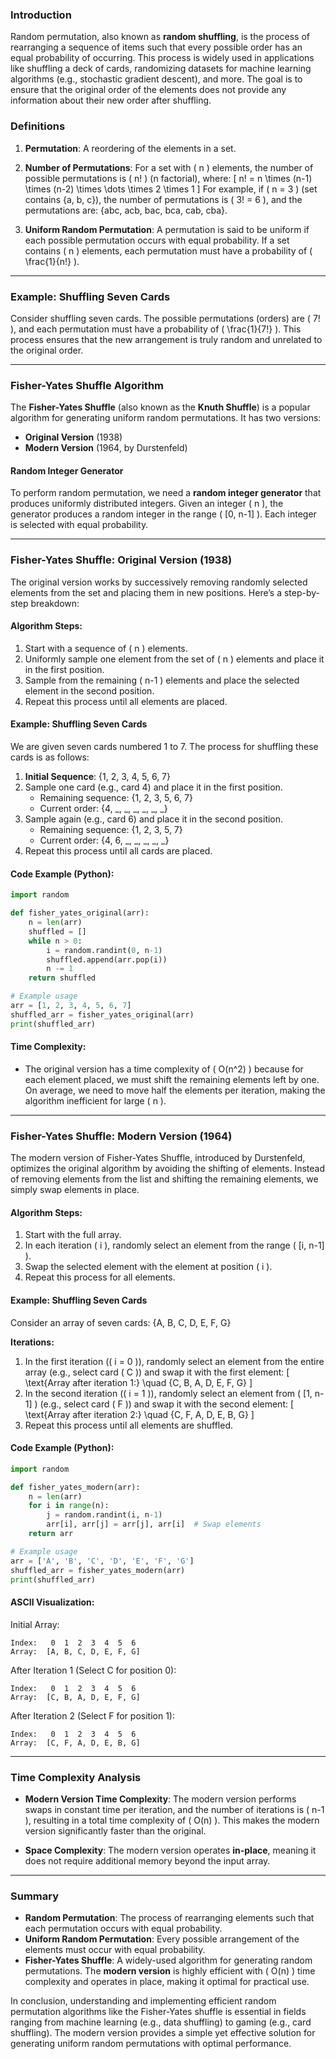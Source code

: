 ### Introduction
Random permutation, also known as **random shuffling**, is the process of rearranging a sequence of items such that every possible order has an equal probability of occurring. This process is widely used in applications like shuffling a deck of cards, randomizing datasets for machine learning algorithms (e.g., stochastic gradient descent), and more. The goal is to ensure that the original order of the elements does not provide any information about their new order after shuffling.
### Definitions
1. **Permutation**: A reordering of the elements in a set.
2. **Number of Permutations**: For a set with \( n \) elements, the number of possible permutations is \( n! \) (n factorial), where:
   \[
   n! = n \times (n-1) \times (n-2) \times \dots \times 2 \times 1
   \]
   For example, if \( n = 3 \) (set contains {a, b, c}), the number of permutations is \( 3! = 6 \), and the permutations are: {abc, acb, bac, bca, cab, cba}.

3. **Uniform Random Permutation**: A permutation is said to be uniform if each possible permutation occurs with equal probability. If a set contains \( n \) elements, each permutation must have a probability of \( \frac{1}{n!} \).

---

### Example: Shuffling Seven Cards

Consider shuffling seven cards. The possible permutations (orders) are \( 7! \), and each permutation must have a probability of \( \frac{1}{7!} \). This process ensures that the new arrangement is truly random and unrelated to the original order.

---

### Fisher-Yates Shuffle Algorithm

The **Fisher-Yates Shuffle** (also known as the **Knuth Shuffle**) is a popular algorithm for generating uniform random permutations. It has two versions:
- **Original Version** (1938)
- **Modern Version** (1964, by Durstenfeld)

#### Random Integer Generator

To perform random permutation, we need a **random integer generator** that produces uniformly distributed integers. Given an integer \( n \), the generator produces a random integer in the range \( [0, n-1] \). Each integer is selected with equal probability.

---

### Fisher-Yates Shuffle: Original Version (1938)

The original version works by successively removing randomly selected elements from the set and placing them in new positions. Here’s a step-by-step breakdown:

#### Algorithm Steps:
1. Start with a sequence of \( n \) elements.
2. Uniformly sample one element from the set of \( n \) elements and place it in the first position.
3. Sample from the remaining \( n-1 \) elements and place the selected element in the second position.
4. Repeat this process until all elements are placed.

#### Example: Shuffling Seven Cards

We are given seven cards numbered 1 to 7. The process for shuffling these cards is as follows:

1. **Initial Sequence**: {1, 2, 3, 4, 5, 6, 7}
2. Sample one card (e.g., card 4) and place it in the first position.
   - Remaining sequence: {1, 2, 3, 5, 6, 7}
   - Current order: {4, _, _, _, _, _, _}
3. Sample again (e.g., card 6) and place it in the second position.
   - Remaining sequence: {1, 2, 3, 5, 7}
   - Current order: {4, 6, _, _, _, _, _}
4. Repeat this process until all cards are placed.

#### Code Example (Python):

```python
import random

def fisher_yates_original(arr):
    n = len(arr)
    shuffled = []
    while n > 0:
        i = random.randint(0, n-1)
        shuffled.append(arr.pop(i))
        n -= 1
    return shuffled

# Example usage
arr = [1, 2, 3, 4, 5, 6, 7]
shuffled_arr = fisher_yates_original(arr)
print(shuffled_arr)
```

#### Time Complexity:
- The original version has a time complexity of \( O(n^2) \) because for each element placed, we must shift the remaining elements left by one. On average, we need to move half the elements per iteration, making the algorithm inefficient for large \( n \).

---

### Fisher-Yates Shuffle: Modern Version (1964)

The modern version of Fisher-Yates Shuffle, introduced by Durstenfeld, optimizes the original algorithm by avoiding the shifting of elements. Instead of removing elements from the list and shifting the remaining elements, we simply swap elements in place.

#### Algorithm Steps:
1. Start with the full array.
2. In each iteration \( i \), randomly select an element from the range \( [i, n-1] \).
3. Swap the selected element with the element at position \( i \).
4. Repeat this process for all elements.

#### Example: Shuffling Seven Cards

Consider an array of seven cards: {A, B, C, D, E, F, G}

**Iterations:**
1. In the first iteration (\( i = 0 \)), randomly select an element from the entire array (e.g., select card \( C \)) and swap it with the first element:
   \[
   \text{Array after iteration 1:} \quad \{C, B, A, D, E, F, G\}
   \]
2. In the second iteration (\( i = 1 \)), randomly select an element from \( [1, n-1] \) (e.g., select card \( F \)) and swap it with the second element:
   \[
   \text{Array after iteration 2:} \quad \{C, F, A, D, E, B, G\}
   \]
3. Repeat this process until all elements are shuffled.

#### Code Example (Python):

```python
import random

def fisher_yates_modern(arr):
    n = len(arr)
    for i in range(n):
        j = random.randint(i, n-1)
        arr[i], arr[j] = arr[j], arr[i]  # Swap elements
    return arr

# Example usage
arr = ['A', 'B', 'C', 'D', 'E', 'F', 'G']
shuffled_arr = fisher_yates_modern(arr)
print(shuffled_arr)
```

#### ASCII Visualization:

Initial Array:
```
Index:   0  1  2  3  4  5  6
Array:  [A, B, C, D, E, F, G]
```

After Iteration 1 (Select C for position 0):
```
Index:   0  1  2  3  4  5  6
Array:  [C, B, A, D, E, F, G]
```

After Iteration 2 (Select F for position 1):
```
Index:   0  1  2  3  4  5  6
Array:  [C, F, A, D, E, B, G]
```

---

### Time Complexity Analysis

- **Modern Version Time Complexity**: The modern version performs swaps in constant time per iteration, and the number of iterations is \( n-1 \), resulting in a total time complexity of \( O(n) \). This makes the modern version significantly faster than the original.

- **Space Complexity**: The modern version operates **in-place**, meaning it does not require additional memory beyond the input array.

---

### Summary

- **Random Permutation**: The process of rearranging elements such that each permutation occurs with equal probability.
- **Uniform Random Permutation**: Every possible arrangement of the elements must occur with equal probability.
- **Fisher-Yates Shuffle**: A widely-used algorithm for generating random permutations. The **modern version** is highly efficient with \( O(n) \) time complexity and operates in place, making it optimal for practical use.

In conclusion, understanding and implementing efficient random permutation algorithms like the Fisher-Yates shuffle is essential in fields ranging from machine learning (e.g., data shuffling) to gaming (e.g., card shuffling). The modern version provides a simple yet effective solution for generating uniform random permutations with optimal performance.

